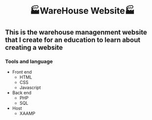 <h1 align="center">🏭WareHouse Website🏭</h1>
<h2>This is the warehouse managenment website that I create for an education to learn about creating a website</h2>
<h3 align="left">Tools and language</h3>

- Front end
   - HTML
   - CSS
   - Javascript 
- Back end
   - PHP 
   - SQL 
- Host
   - XAAMP

